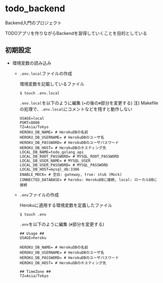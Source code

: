 # todo_backend

Backend入門のプロジェクト

TODOアプリを作りながらBackendを習得していくことを目的としている

## 初期設定

- 環境変数の読み込み
    - `.env.local`ファイルの作成

        環境変数を記載しているファイル

        `$ touch .env.local`

        `.env.local`を以下のように編集 (`=`の後の`#`部分を変更する)
        注) Makefileの処理で、`.env.local`にコメントなどを残すと動作しない
        ``` 
        USAGE=local
        PORT=8080
        TZ=Asia/Tokyo
        HEROKU_DB_NAME= # HerokuDBの名前
        HEROKU_DB_USERNAME= # HerokuDBのユーザ名
        HEROKU_DB_PASSWORD= # HerokuDBのユーザパスワード
        HEROKU_DB_HOST= # HerokuDBのホスティング先
        LOCAL_DB_NAME=todo_golang_api
        LOCAL_DB_ROOT_PASSWORD= # MYSQL_ROOT_PASSWORD
        LOCAL_DB_USER_NAME= # MYSQL_USER
        LOCAL_DB_USER_PASSWORD= # MYSQL_PASSWORD
        LOCAL_DB_HOST=mysql_db:3306
        ENABLE_MOCK= # 空白: gateway, true: stub (Mock)
        CONNECTED_DATABASE= # heroku: HerokuDBに接続, local: ローカルDBに接続
        ```

    - `.env`ファイルの作成

        Herokuに適用する環境変数を定義したファイル
    
        `$ touch .env`

        `.env`を以下のように編集 (`#`部分を変更する)
        ```
        ## Usage ##
        USAGE=heroku

        HEROKU_DB_NAME= # HerokuDBの名前
        HEROKU_DB_USERNAME= # HerokuDBのユーザ名
        HEROKU_DB_PASSWORD= # HerokuDBのユーザパスワード
        HEROKU_DB_HOST= # HerokuDBのホスティング先

        ## TimeZone ##
        TZ=Asia/Tokyo
        ```